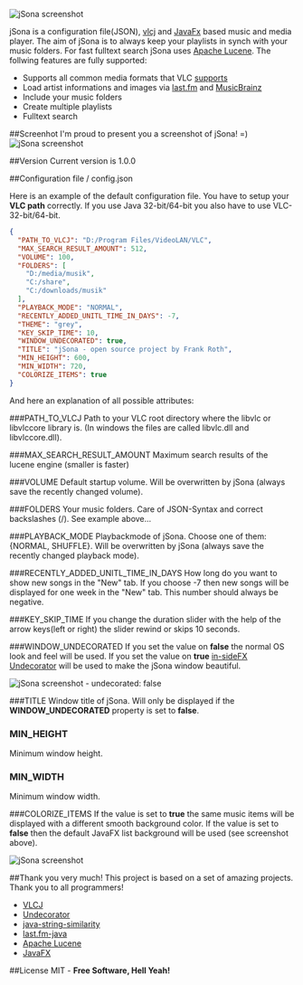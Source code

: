 ![jSona screenshot](https://dl.dropboxusercontent.com/u/3669658/github/jSona/logo.png "jSona logo")

jSona is a configuration file(JSON), [vlcj](https://github.com/caprica/vlcj) and [JavaFx](http://www.oracle.com/technetwork/java/javafx/overview/index.html) based music and media player. The aim of jSona is to always keep your playlists in synch with your music folders. For fast fulltext search jSona uses [Apache Lucene](http://lucene.apache.org/core/). The follwing features are fully supported:

  - Supports all common media formats that VLC [supports](https://wiki.videolan.org/VLC_Features_Formats/)
  - Load artist informations and images via [last.fm](http://www.lastfm.de/api) and [MusicBrainz](http://musicbrainz.org/)
  - Include your music folders
  - Create multiple playlists
  - Fulltext search

##Screenhot
I'm proud to present you a screenshot of jSona! =)
![jSona screenshot](https://dl.dropboxusercontent.com/u/3669658/github/jSona/jsona_ui_2.png "You Got Rick Rolled!")


##Version
Current version is 1.0.0 

##Configuration file / config.json

Here is an example of the default configuration file. You have to setup your **VLC path** correctly. If you use Java 32-bit/64-bit you also have to use VLC-32-bit/64-bit.
```json
{
  "PATH_TO_VLCJ": "D:/Program Files/VideoLAN/VLC",
  "MAX_SEARCH_RESULT_AMOUNT": 512,
  "VOLUME": 100,
  "FOLDERS": [
    "D:/media/musik",
    "C:/share",
    "C:/downloads/musik"
  ],
  "PLAYBACK_MODE": "NORMAL",
  "RECENTLY_ADDED_UNITL_TIME_IN_DAYS": -7,
  "THEME": "grey",
  "KEY_SKIP_TIME": 10,
  "WINDOW_UNDECORATED": true,
  "TITLE": "jSona - open source project by Frank Roth",
  "MIN_HEIGHT": 600,
  "MIN_WIDTH": 720,
  "COLORIZE_ITEMS": true
}
```

And here an explanation of all possible attributes:

###PATH_TO_VLCJ
Path to your VLC root directory where the libvlc or libvlccore library is. (In windows the files are called libvlc.dll and libvlccore.dll).

###MAX_SEARCH_RESULT_AMOUNT
Maximum search results of the lucene engine (smaller is faster)

###VOLUME
Default startup volume. Will be overwritten by jSona (always save the recently changed volume).

###FOLDERS
Your music folders. Care of JSON-Syntax and correct backslashes (/). See example above...

###PLAYBACK_MODE
Playbackmode of jSona. Choose one of them: {NORMAL, SHUFFLE}. Will be overwritten by jSona (always save the recently changed playback mode).

###RECENTLY_ADDED_UNITL_TIME_IN_DAYS
How long do you want to show new songs in the "New" tab. If you choose -7 then new songs will be displayed for one week in the "New" tab. This number should always be negative.

###KEY_SKIP_TIME
If you change the duration slider with the help of the arrow keys(left or right) the slider rewind or skips 10 seconds.

###WINDOW_UNDECORATED
If you set the value on **false** the normal OS look and feel will be used. If you set the value on **true** [in-sideFX Undecorator](https://github.com/in-sideFX/Undecorator) will be used to make the jSona window beautiful.

![jSona screenshot - undecorated: false](https://dl.dropboxusercontent.com/u/3669658/github/jSona/jsona_undecorated_2.png "undecorated: false")

###TITLE
Window title of jSona. Will only be displayed if the **WINDOW_UNDECORATED** property is set to **false**.

### MIN_HEIGHT
Minimum window height.

### MIN_WIDTH
Minimum window width.

###COLORIZE_ITEMS
If the value is set to **true** the same music items will be displayed with a different smooth background color. If the value is set to **false** then the default JavaFX list background will be used (see screenshot above).

![jSona screenshot](https://dl.dropboxusercontent.com/u/3669658/github/jSona/jsona_colorized_items.png "You Got Rick Rolled!")


##Thank you very much!
This project is based on a set of amazing projects. Thank you to all programmers!
* [VLCJ](https://github.com/caprica/vlcj)
* [Undecorator](https://github.com/in-sideFX/Undecorator)
* [java-string-similarity](https://github.com/rrice/java-string-similarity)
* [last.fm-java](https://code.google.com/p/lastfm-java/)
* [Apache Lucene](http://lucene.apache.org/core/)
* [JavaFX](http://www.oracle.com/technetwork/java/javafx/overview/index.html)

##License
MIT - **Free Software, Hell Yeah!**

    
